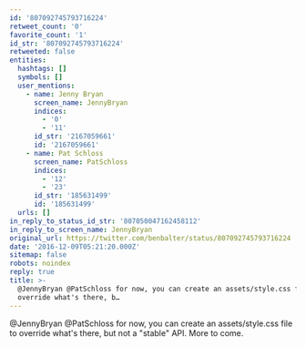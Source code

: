 ```yaml
---
id: '807092745793716224'
retweet_count: '0'
favorite_count: '1'
id_str: '807092745793716224'
retweeted: false
entities:
  hashtags: []
  symbols: []
  user_mentions:
    - name: Jenny Bryan
      screen_name: JennyBryan
      indices:
        - '0'
        - '11'
      id_str: '2167059661'
      id: '2167059661'
    - name: Pat Schloss
      screen_name: PatSchloss
      indices:
        - '12'
        - '23'
      id_str: '185631499'
      id: '185631499'
  urls: []
in_reply_to_status_id_str: '807050047162458112'
in_reply_to_screen_name: JennyBryan
original_url: https://twitter.com/benbalter/status/807092745793716224
date: '2016-12-09T05:21:20.000Z'
sitemap: false
robots: noindex
reply: true
title: >-
  @JennyBryan @PatSchloss for now, you can create an assets/style.css file to
  override what's there, b…
---
```


@JennyBryan @PatSchloss for now, you can create an assets/style.css file to override what's there, but not a "stable" API. More to come.